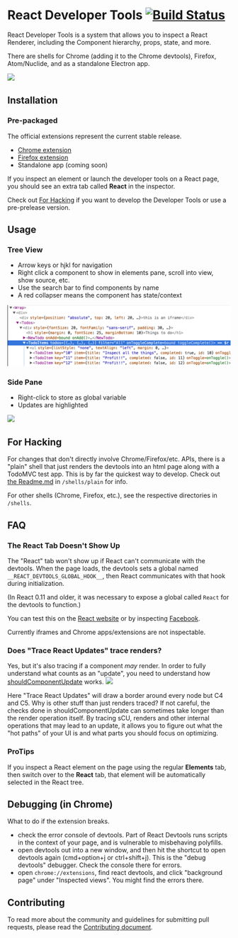 # React Developer Tools [![Build Status](https://travis-ci.org/facebook/react-devtools.svg?branch=master)](https://travis-ci.org/facebook/react-devtools)

React Developer Tools is a system that allows you to inspect a React Renderer,
including the Component hierarchy, props, state, and more.

There are shells for Chrome (adding it to the Chrome devtools), Firefox,
Atom/Nuclide, and as a standalone Electron app.

![](/images/devtools-full.gif)

## Installation

### Pre-packaged
The official extensions represent the current stable release.

- [Chrome extension](https://chrome.google.com/webstore/detail/react-developer-tools/fmkadmapgofadopljbjfkapdkoienihi)
- [Firefox extension](https://addons.mozilla.org/firefox/addon/react-devtools/)
- Standalone app (coming soon)

If you inspect an element or launch the developer tools on a React page, you
should see an extra tab called **React** in the inspector.

Check out [For Hacking](#for-hacking) if you want to develop the Developer
Tools or use a pre-prelease version.

## Usage

### Tree View

- Arrow keys or hjkl for navigation
- Right click a component to show in elements pane, scroll into view, show
  source, etc.
- Use the search bar to find components by name
- A red collapser means the component has state/context

![](/images/devtools-tree-view.png)

### Side Pane

- Right-click to store as global variable
- Updates are highlighted

![](/images/devtools-side-pane.gif)

## For Hacking
For changes that don't directly involve Chrome/Firefox/etc. APIs, there is a
"plain" shell that just renders the devtools into an html page along with a
TodoMVC test app. This is by far the quickest way to develop. Check out
[the Readme.md](/shells/plain) in `/shells/plain` for info.

For other shells (Chrome, Firefox, etc.), see the respective directories in `/shells`.

## FAQ

### The React Tab Doesn't Show Up

The "React" tab won't show up if React can't communicate with the
devtools. When the page loads, the devtools sets a global named
`__REACT_DEVTOOLS_GLOBAL_HOOK__`, then React communicates with that
hook during initialization.

(In React 0.11 and older, it was necessary to expose a global called `React`
for the devtools to function.)

You can test this on the [React website](http://facebook.github.io/react/)
or by inspecting [Facebook](https://www.facebook.com/).

Currently iframes and Chrome apps/extensions are not inspectable.

### Does "Trace React Updates" trace renders?

Yes, but it's also tracing if a component *may* render.
In order to fully understand what counts as an "update", you need to understand how [shouldComponentUpdate](https://facebook.github.io/react/docs/advanced-performance.html#shouldcomponentupdate-in-action) works.
![](https://facebook.github.io/react/img/docs/should-component-update.png)

Here "Trace React Updates" will draw a border around every node but C4 and C5.
Why is other stuff than just renders traced?
If not careful, the checks done in shouldComponentUpdate can sometimes take longer than the render operation itself.
By tracing sCU, renders and other internal operations that may lead to an update, it allows you to figure out what the "hot paths" of your UI is and what parts you should focus on optimizing.

### ProTips

If you inspect a React element on the page using the regular **Elements** tab,
then switch over to the **React** tab, that element will be automatically
selected in the React tree.

## Debugging (in Chrome)

What to do if the extension breaks.

- check the error console of devtools. Part of React Devtools runs scripts in
    the context of your page, and is vulnerable to misbehaving polyfills.
- open devtools out into a new window, and then hit the shortcut to open
    devtools again (cmd+option+j or ctrl+shift+j). This is the "debug
    devtools" debugger. Check the console there for errors.
- open `chrome://extensions`, find react devtools, and click "background page"
    under "Inspected views". You might find the errors there.

## Contributing

To read more about the community and guidelines for submitting pull requests,
please read the [Contributing document](CONTRIBUTING.md).
